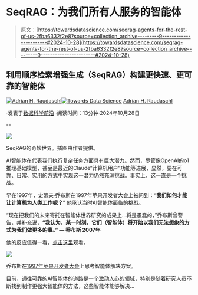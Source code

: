 # SeqRAG：为我们所有人服务的智能体

> 原文：[https://towardsdatascience.com/seqrag-agents-for-the-rest-of-us-2fba6332f2e8?source=collection_archive---------9-----------------------#2024-10-28](https://towardsdatascience.com/seqrag-agents-for-the-rest-of-us-2fba6332f2e8?source=collection_archive---------9-----------------------#2024-10-28)

## 利用顺序检索增强生成（SeqRAG）构建更快速、更可靠的智能体

[](https://araudaschl.medium.com/?source=post_page---byline--2fba6332f2e8--------------------------------)[![Adrian H. Raudaschl](../Images/19fa097523e03879cb19f60a9c00c743.png)](https://araudaschl.medium.com/?source=post_page---byline--2fba6332f2e8--------------------------------)[](https://towardsdatascience.com/?source=post_page---byline--2fba6332f2e8--------------------------------)[![Towards Data Science](../Images/a6ff2676ffcc0c7aad8aaf1d79379785.png)](https://towardsdatascience.com/?source=post_page---byline--2fba6332f2e8--------------------------------) [Adrian H. Raudaschl](https://araudaschl.medium.com/?source=post_page---byline--2fba6332f2e8--------------------------------)

·发表于[数据科学前沿](https://towardsdatascience.com/?source=post_page---byline--2fba6332f2e8--------------------------------) ·阅读时间：13分钟·2024年10月28日

--

![](../Images/cb08532b50b79422db32ce0ae774ef35.png)

SeqRAG的奇妙世界。插图由作者提供。

AI智能体在代表我们执行复杂任务方面具有巨大潜力。然而，尽管像OpenAI的o1推理基础模型，甚至是最近的Claude“计算机用户”功能等进展，显然，要在可靠、日常、实用的方式中实现这一潜力仍然充满挑战。事实上，这一直是一个挑战。

早在1997年，史蒂夫·乔布斯在1997年苹果开发者大会上被问到：“**我们如何才能让计算机为人类工作呢？**” 他承认当时AI智能体面临的挑战。

“现在把我们的未来寄托在智能体世界研究的成果上…将是愚蠢的，”乔布斯曾警告，并补充说，**“我认为，某一时刻，它们（智能体）将开始以我们无法想象的方式为我们做更多的事。” — 乔布斯 2007年**

他的反应值得一看，[点击这里](https://youtu.be/yQ16_YxLbB8?t=2265)观看。

![](../Images/e4bc815182ecc59b8c89c081418b71dd.png)

乔布斯在[1997年苹果开发者大会](https://youtu.be/yQ16_YxLbB8?si=_YRNdV2jNzVixGmF&t=2265)上思考智能体解决方案。

目前，通往可靠的AI智能体的道路是一个[激动人心的领域](https://trends.google.com/trends/explore?date=today+5-y&q=AI+agents&hl=en-GB)，特别是随着研究人员不断找到制作更强大智能体的方法，这些智能体能够解决...
